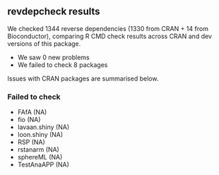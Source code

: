 ## revdepcheck results

We checked 1344 reverse dependencies (1330 from CRAN + 14 from Bioconductor), comparing R CMD check results across CRAN and dev versions of this package.

 * We saw 0 new problems
 * We failed to check 8 packages

Issues with CRAN packages are summarised below.

### Failed to check

* FAfA         (NA)
* fio          (NA)
* lavaan.shiny (NA)
* loon.shiny   (NA)
* RSP          (NA)
* rstanarm     (NA)
* sphereML     (NA)
* TestAnaAPP   (NA)
